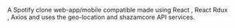 A Spotify clone web-app/mobile compatible made using React , React Rdux , Axios and uses the geo-location and shazamcore API services.
